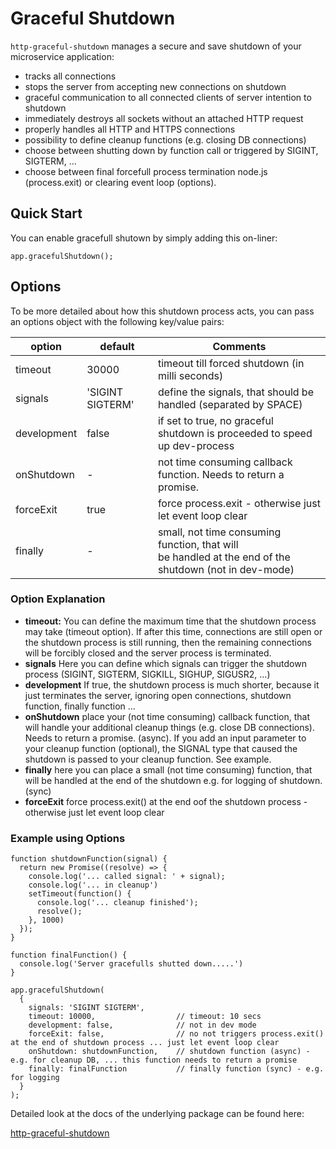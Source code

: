 # Graceful Shutdown

`http-graceful-shutdown` manages a secure and save shutdown of your microservice application:

- tracks all connections
- stops the server from accepting new connections on shutdown
- graceful communication to all connected clients of server intention to shutdown
- immediately destroys all sockets without an attached HTTP request
- properly handles all HTTP and HTTPS connections
- possibility to define cleanup functions (e.g. closing DB connections)
- choose between shutting down by function call or triggered by SIGINT, SIGTERM, ...
- choose between final forcefull process termination node.js (process.exit) or clearing event loop (options).

## Quick Start

You can enable gracefull shutown by simply adding this on-liner:

```
app.gracefulShutdown();
```

## Options

To be more detailed about how this shutdown process acts, you can pass an options object with the following key/value pairs:

| option         | default | Comments |
| -------------- | --------------------- | ---------------------- |
| timeout | 30000 | timeout till forced shutdown (in milli seconds) |
| signals | 'SIGINT SIGTERM' | define the signals, that should be handled (separated by SPACE) |
| development | false | if set to true, no graceful shutdown is proceeded to speed up dev-process |
| onShutdown | - | not time consuming callback function. Needs to return a promise. |
| forceExit | true | force process.exit - otherwise just let event loop clear |
| finally | - | small, not time consuming function, that will<br>be handled at the end of the shutdown (not in dev-mode) |

### Option Explanation

- **timeout:** You can define the maximum time that the shutdown process may take (timeout option). If after this time, connections are still open or the shutdown process is still running, then the remaining connections will be forcibly closed and the server process is terminated.
- **signals** Here you can define which signals can trigger the shutdown process (SIGINT, SIGTERM, SIGKILL, SIGHUP, SIGUSR2, ...)
- **development** If true, the shutdown process is much shorter, because it just terminates the server, ignoring open connections, shutdown function, finally function ...
- **onShutdown** place your (not time consuming) callback function, that will handle your additional cleanup things (e.g. close DB connections). Needs to return a promise. (async). If you add an input parameter to your cleanup function (optional), the SIGNAL type that caused the shutdown is passed to your cleanup function. See example.
- **finally** here you can place a small (not time consuming) function, that will be handled at the end of the shutdown e.g. for logging of shutdown. (sync)
- **forceExit** force process.exit() at the end oof the shutdown process - otherwise just let event loop clear

### Example using Options

```
function shutdownFunction(signal) {
  return new Promise((resolve) => {
    console.log('... called signal: ' + signal);
    console.log('... in cleanup')
    setTimeout(function() {
      console.log('... cleanup finished');
      resolve();
    }, 1000)
  });
}

function finalFunction() {
  console.log('Server gracefulls shutted down.....')
}

app.gracefulShutdown(
  {
    signals: 'SIGINT SIGTERM',
    timeout: 10000,                  // timeout: 10 secs
    development: false,              // not in dev mode
    forceExit: false,                // no not triggers process.exit() at the end of shutdown process ... just let event loop clear
    onShutdown: shutdownFunction,    // shutdown function (async) - e.g. for cleanup DB, ... this function needs to return a promise
    finally: finalFunction           // finally function (sync) - e.g. for logging
  }
);
```


Detailed look at the docs of the underlying package can be found here:

[http-graceful-shutdown][gracefulShutdown-url]

[gracefulShutdown-url]: https://github.com/sebhildebrandt/http-graceful-shutdown
